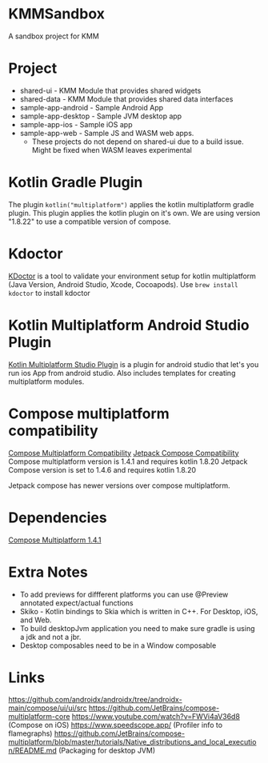 # KMMSandbox
A sandbox project for KMM

# Project
* shared-ui - KMM Module that provides shared widgets
* shared-data - KMM Module that provides shared data interfaces
* sample-app-android - Sample Android App
* sample-app-desktop - Sample JVM desktop app
* sample-app-ios - Sample iOS app
* sample-app-web - Sample JS and WASM web apps.
  * These projects do not depend on shared-ui due to a build issue. Might be fixed when WASM leaves experimental

# Kotlin Gradle Plugin
The plugin `kotlin("multiplatform")` applies the kotlin multiplatform gradle plugin. This plugin applies the kotlin 
plugin on it's own. We are using version "1.8.22" to use a compatible version of compose.

# Kdoctor
[KDoctor](https://github.com/Kotlin/kdoctor) is a tool to validate your environment setup for kotlin multiplatform (Java Version, Android Studio, Xcode, Cocoapods). Use
`brew install kdoctor` to install kdoctor

# Kotlin Multiplatform Android Studio Plugin
[Kotlin Multiplatform Studio Plugin](https://plugins.jetbrains.com/plugin/14936-kotlin-multiplatform-mobile) is a plugin for android studio that let's you
run ios App from android studio. Also includes templates for creating multiplatform modules.


# Compose multiplatform compatibility
[Compose Multiplatform Compatibility](https://github.com/JetBrains/compose-multiplatform/blob/master/VERSIONING.md#kotlin-compatibility)
[Jetpack Compose Compatibility](https://developer.android.com/jetpack/androidx/releases/compose-kotlin)
Compose multiplatform version is 1.4.1 and requires kotlin 1.8.20
Jetpack Compose version is set to 1.4.6 and requires kotlin 1.8.20

Jetpack compose has newer versions over compose multiplatform.

# Dependencies
[Compose Multiplatform 1.4.1](https://github.com/JetBrains/compose-multiplatform/releases/tag/v1.4.1)

# Extra Notes
* To add previews for diffferent platforms you can use @Preview annotated expect/actual functions
* Skiko - Kotlin bindings to Skia which is written in C++. For Desktop, iOS, and Web.
* To build desktopJvm application you need to make sure gradle is using a jdk and not a jbr.
* Desktop composables need to be in a Window composable


# Links
https://github.com/androidx/androidx/tree/androidx-main/compose/ui/ui/src
https://github.com/JetBrains/compose-multiplatform-core
https://www.youtube.com/watch?v=FWVi4aV36d8 (Compose on iOS)
https://www.speedscope.app/ (Profiler info to flamegraphs)
https://github.com/JetBrains/compose-multiplatform/blob/master/tutorials/Native_distributions_and_local_execution/README.md (Packaging for desktop JVM)

